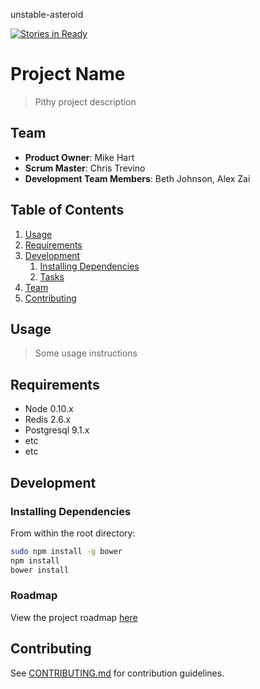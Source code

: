 unstable-asteroid

[![Stories in Ready](https://badge.waffle.io/unstable-asteroid/unstable-asteroid.png?label=ready&title=Ready)](http://waffle.io/unstable-asteroid/unstable-asteroid)


# Project Name

> Pithy project description

## Team

  - __Product Owner__: Mike Hart
  - __Scrum Master__: Chris Trevino
  - __Development Team Members__: Beth Johnson, Alex Zai

## Table of Contents

1. [Usage](#Usage)
1. [Requirements](#requirements)
1. [Development](#development)
    1. [Installing Dependencies](#installing-dependencies)
    1. [Tasks](#tasks)
1. [Team](#team)
1. [Contributing](#contributing)

## Usage

> Some usage instructions

## Requirements

- Node 0.10.x
- Redis 2.6.x
- Postgresql 9.1.x
- etc
- etc

## Development

### Installing Dependencies

From within the root directory:

```sh
sudo npm install -g bower
npm install
bower install
```

### Roadmap

View the project roadmap [here](LINK_TO_PROJECT_ISSUES)


## Contributing

See [CONTRIBUTING.md](CONTRIBUTING.md) for contribution guidelines.
